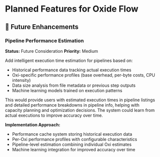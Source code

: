 # Planned Features for Oxide Flow

## 🔮 Future Enhancements

### Pipeline Performance Estimation
**Status:** Future Consideration
**Priority:** Medium

Add intelligent execution time estimation for pipelines based on:
- Historical performance data tracking actual execution times
- Oxi-specific performance profiles (base overhead, per-byte costs, CPU intensity)
- Data size analysis from file metadata or previous step outputs
- Machine learning models trained on execution patterns

This would provide users with estimated execution times in pipeline listings and detailed performance breakdowns in pipeline info, helping with capacity planning and optimization decisions. The system could learn from actual executions to improve accuracy over time.

**Implementation Approach:**
- Performance cache system storing historical execution data
- Per-Oxi performance profiles with configurable characteristics
- Pipeline-level estimation combining individual Oxi estimates
- Machine learning integration for improved accuracy over time
